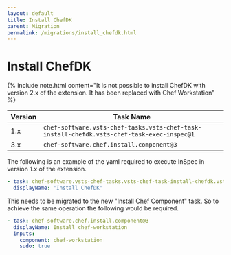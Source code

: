 ```yaml
---
layout: default
title: Install ChefDK
parent: Migration
permalink: /migrations/install_chefdk.html
---
```


# Install ChefDK

{% include note.html content="It is not possible to install ChefDK with version 2.x of the extension. It has been replaced with Chef Workstation" %}

| Version | Task Name |
|---|---|
| 1.x | `chef-software.vsts-chef-tasks.vsts-chef-task-install-chefdk.vsts-chef-task-exec-inspec@1` |
| 3.x | `chef-software.chef.install.component@3` | 

The following is an example of the yaml required to execute InSpec in version 1.x of the extension.

```yaml
- task: chef-software.vsts-chef-tasks.vsts-chef-task-install-chefdk.vsts-chef-task-install-chefdk@1
  displayName: 'Install ChefDK'
```

This needs to be migrated to the new "Install Chef Component" task. So to achieve the same operation the following would be required.

```yaml
- task: chef-software.chef.install.component@3
  displayName: Install chef-workstation
  inputs:
    component: chef-workstation
    sudo: true
```
